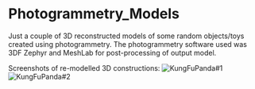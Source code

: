 # Photogrammetry_Models
Just a couple of 3D reconstructed models of some random objects/toys created using photogrammetry. The photogrammetry software used was 3DF Zephyr and MeshLab for post-processing of output model. 

Screenshots of re-modelled 3D constructions:
![KungFuPanda#1](https://github.com/AnshChoudhary/Photogrammetry_Models/blob/master/KungFuPanda%231.png)
![KungFuPanda#2](https://github.com/AnshChoudhary/Photogrammetry_Models/blob/master/KungFuPanda%232.png)
